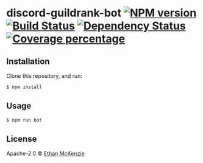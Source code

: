 # discord-guildrank-bot [![NPM version][npm-image]][npm-url] [![Build Status][travis-image]][travis-url] [![Dependency Status][daviddm-image]][daviddm-url] [![Coverage percentage][coveralls-image]][coveralls-url]
> 

## Installation

Clone this repository, and run:
```sh
$ npm install
```

## Usage

```js
$ npm run bot
```
## License

Apache-2.0 © [Ethan McKenzie]()


[npm-image]: https://badge.fury.io/js/discord-guildrank-bot.svg
[npm-url]: https://npmjs.org/package/discord-guildrank-bot
[travis-image]: https://travis-ci.org/mckenzieed/discord-guildrank-bot.svg?branch=master
[travis-url]: https://travis-ci.org/mckenzieed/discord-guildrank-bot
[daviddm-image]: https://david-dm.org/mckenzieed/discord-guildrank-bot.svg?theme=shields.io
[daviddm-url]: https://david-dm.org/mckenzieed/discord-guildrank-bot
[coveralls-image]: https://coveralls.io/repos/mckenzieed/discord-guildrank-bot/badge.svg
[coveralls-url]: https://coveralls.io/r/mckenzieed/discord-guildrank-bot
